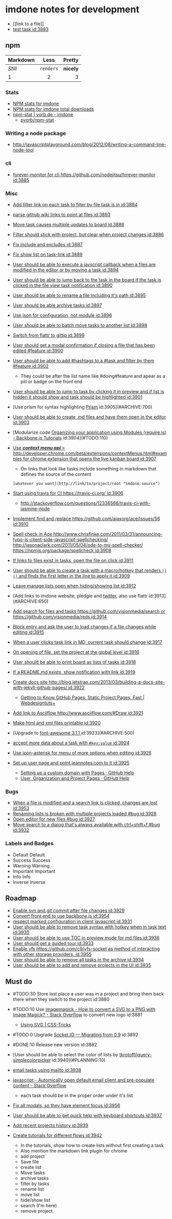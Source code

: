imdone notes for development
==========
- [[link to a file]]
- [test task id:3883](#ARCHIVE:930)
## npm

Markdown | Less | Pretty
--- | :---: | ---:
*Still* | `renders` | **nicely**
1 | 2 | 3

### Stats  
- [NPM stats for imdone](http://isaacs.iriscouch.com/downloads/_design/app/_view/pkg?group_level=3&end_key=[%22imdone%22]&start_key=[%22imdone%22,{}]&descending=true)
- [NPM stats for imdone total downloads](http://isaacs.iriscouch.com/downloads/_design/app/_view/pkg?group_level=1&start_key=["imdone"]&end_key=["imdone",{}])
- [npm-stat | vorb.de - imdone](http://npm-stat.vorb.de/charts.html?package=imdone)
    - [pvorb/npm-stat](https://github.com/pvorb/npm-stat)

### Writing a node package
- <http://javascriptplayground.com/blog/2012/08/writing-a-command-line-node-tool>

### cli
- [forever-monitor for cli <https://github.com/nodejitsu/forever-monitor> id:3885](#ARCHIVE:850)

### Misc
- [Add filter link on each task to filter by file task is in id:3884](#ARCHIVE:460)
- [parse github wiki links to point at files id:3893](#ARCHIVE:590)
- [Move task causes multiple updates to board id:3888](#ARCHIVE:600)
- [Filter should stick with project, but clear when project changes id:3886](#ARCHIVE:540)
- [Fix include and excludes id:3887](#ARCHIVE:580)
- [Fix show list on task-link id:3889](#ARCHIVE:630) 
- [User should be able to execute a javscript callback when a files are modified in the editor or by moving a task id:3894](#ARCHIVE:570)
- [User should be able to jump back to the task in the board if the task is clicked in the file view task notification id:3890](#ARCHIVE:610)
- [User should be able to rename a file including it's path id:3895](#PLANNING:130)
- [User should be able archive tasks id:3897](#ARCHIVE:420)
- [Use json for configuration, not module id:3896](#ARCHIVE:140)
- [User should be able to batch move tasks to another list id:3898](#ARCHIVE:430)
- [Switch from flattr to gittip id:3899](#ARCHIVE:560)
- [User should get a modal confirmation if closing a file that has been edited #feature id:3900](#ARCHIVE:670)
- [User should be able to add #hashtags to a #task and filter by them #feature id:3902](#PLANNING:100)
    - They could be after the list name like #doing#feature and apear as a pill or badge on the front end
- [User should be able to jump to task by clicking it in preview and if list is hidden it should show and task should be highlighted id:3901](#ARCHIVE:660)
- [Use prism for syntax highlighting [Prism](http://prismjs.com/) id:3905](#ARCHIVE:700)
- [User should be able to create .md files and have them open in the editor id:3903](#ARCHIVE:480)
- [Modularize code [Organizing your application using Modules (require.js) - Backbone.js Tutorials](http://backbonetutorials.com/organizing-backbone-using-modules/) id:3904](#TODO:110)
- [Use ***context menu api*** > <http://developer.chrome.com/beta/extensions/contextMenus.html#examples> for chrome extension that opens the live kanban board id:3907](#TODO:160)
	- On links that look like tasks include something in markdown that defines the source of the content

	`[whatever you want](http://link/to/project/root "imdone:source")`

- [Start using travis for CI <https://travis-ci.org/> id:3906](#ARCHIVE:550)
    - <http://stackoverflow.com/questions/12336566/travis-ci-with-jasmine-node>
- [Implement find and replace <https://github.com/ajaxorg/ace/issues/56> id:3910](#TODO:150)
- [Spell check in Ace <http://www.chrisfinke.com/2011/03/31/announcing-typo-js-client-side-javascript-spellchecking/> <http://jasonaclark.com/2011/05/04/ode-to-my-spell-checker/> <https://npmjs.org/package/spellcheck> id:3908](#TODO:130)
- [If links to files exist in tasks, open the file on click id:3911](#ARCHIVE:760)
- [User should be able to create a task with a macro/hotkey that renders `[]()` and finds the first letter in the line to apply it id:3909](#ARCHIVE:0)
- [Leave manage lists open when hiding/showing list id:3912](#ARCHIVE:910)
- [Add links to imdone website, pledgie and [twitter](https://twitter.com/about/resources/buttons#tweet), also use flattr id:3913](#ARCHIVE:650)
- [Add search for files and tasks <https://github.com/visionmedia/search> or <https://github.com/visionmedia/reds> id:3914](#ARCHIVE:720)
- [Block entry and ask the user to load changes if a file changes while editing id:3915](#DONE:0)
- [When a user clicks task link in MD, current task should change id:3917](#ARCHIVE:640)
- [On opening of file, set the project at the global level id:3916](#ARCHIVE:440)
- [User should be able to print board as lists of tasks id:3918](#ARCHIVE:730)
- [If a README.md exists, show notification with link id:3919](#ARCHIVE:780)
- [Create docs site <http://blog.jetstrap.com/2013/03/building-a-docs-site-with-jekyll-github-pages/> id:3922](#ARCHIVE:690)
    - [Getting to Know GitHub Pages: Static Project Pages, Fast | Webdesigntuts+](http://webdesign.tutsplus.com/tutorials/applications/getting-to-know-github-pages-static-project-pages-fast/) 
- [Add link to Asciiflow <http://www.asciiflow.com/#Draw> id:3921](#TODO:120)
- [Make html and xml files printable id:3920](#ARCHIVE:740)
- [Upgrade to [font-awesome 3.1.1 ](http://fortawesome.github.io/Font-Awesome/icons/) id:3923](#ARCHIVE:500)
- [accept more data about a task with `#key:value` id:3924](#PLANNING:150)
- [Use icon-asterisk for menu of more options when editing id:3926](#PLANNING:160)
- [Set up user page and point leannotes.com to it id:3925](#ARCHIVE:530)
    - [Setting up a custom domain with Pages · GitHub Help](https://help.github.com/articles/setting-up-a-custom-domain-with-pages)
    - [User, Organization and Project Pages · GitHub Help](https://help.github.com/articles/user-organization-and-project-pages)
### Bugs
- [When a file is modified and a search link is clicked, changes are lost id:3953](#ARCHIVE:470)
- [Renaming lists is broken with multiple projects loaded #bug id:3928](#ARCHIVE:860)
- [Open editor for new files #bug id:3927](#ARCHIVE:510) 
- [Move search to a dialog that's always available with ctrl+shift+f #bug id:3932](#ARCHIVE:710)

### Labels and Badges
- Default <span class="label">Default</span>
- Success <span class="label label-success">Success</span>
- Warning <span class="label label-warning">Warning</span>
- Important	<span class="label label-important">Important</span>
- Info <span class="label label-info">Info</span>
- Inverse <span class="label label-inverse">Inverse</span>

Roadmap
----
- [Enable svn and git commit after file changes id:3929](#ARCHIVE:490)
- [Convert front end to use backbone.js id:3954](#TODO:140)
- [respect marked configuration in client javascript id:3931](#TODO:170)
- [User should be able to remove task syntax with hotkey when in task text id:3930](#PLANNING:140)
- [User should be able to use TOC in preview mode for md files id:3936](#ARCHIVE:680)
- [User should get a guided tour id:3933](#ARCHIVE:120)
- [Enable vfs <https://github.com/c9/vfs-socket> as method of interacting with other storage providers. id:3955](#ARCHIVE:520)
- [User should be able to remove all tasks in the archive id:3934](#PLANNING:50)
- [User should be able to add and remove projects in the UI id:3935](#ARCHIVE:70)

Must do
----
- #TODO:30 Store last place a user was in a project and bring them back there when they switch to the project id:3880
- #TODO:10 Use [imagemagick - How to convert a SVG to a PNG with Image Magick? - Stack Overflow](http://stackoverflow.com/questions/9853325/how-to-convert-a-svg-to-a-png-with-image-magick) to convert new logo id:3881
  - [Using SVG | CSS-Tricks](http://css-tricks.com/using-svg/)
- #TODO:0 Upgrade [Socket.IO — Migrating from 0.9](http://socket.io/docs/migrating-from-0-9/) id:3892
- #DONE:10 Release new version id:3882
- [User should be able to select the color of lists by [tkrotoff/jquery-simplecolorpicker](https://github.com/tkrotoff/jquery-simplecolorpicker) id:3940](#PLANNING:10)
- [email tasks using mailto id:3938](#PLANNING:20)
- [javascript - Automically open default email client and pre-populate content - Stack Overflow](http://stackoverflow.com/questions/13231125/automically-open-default-email-client-and-pre-populate-content)
  - each task should be in the proper order under it's list


- [Fix all modals, so they have element focus id:3956](#ARCHIVE:50)

- [User should be able to get quick help with keyboard shortcuts id:3937](#ARCHIVE:40)

- [Add recent projects history id:3939](#ARCHIVE:10)

- [Create tutorials for different flows id:3942](#ARCHIVE:30)
  - In the tutorials, show how to create lists without first creating a task
  - Also mention the markdown link plugin for chrome
  - add project
  - Save file
  - create list
  - Move tasks
  - archive tasks
  - filter by tasks
  - rename list
  - move list
  - hide/show list
  - search (I'm here)
  - remove project
